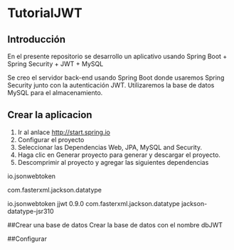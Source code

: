 # TutorialJWT
## Introducción
En el presente repositorio se desarrollo un aplicativo usando 
Spring Boot + Spring Security + JWT + MySQL

Se creo el servidor back-end usando Spring Boot donde usaremos Spring Security junto con la autenticación JWT. Utilizaremos la base de datos MySQL para el almacenamiento.

## Crear la aplicacion
1. Ir al anlace  http://start.spring.io
2. Configurar el proyecto
3. Seleccionar las Dependencias Web, JPA, MySQL and Security.
4. Haga clic en Generar proyecto para generar y descargar el proyecto.
5. Descomprimir al proyecto y agregar las siguientes dependencias

io.jsonwebtoken

com.fasterxml.jackson.datatype


<!-- For Working with Json Web Tokens (JWT) -->
<dependency>
    <groupId>io.jsonwebtoken</groupId>
    <artifactId>jjwt</artifactId>
    <version>0.9.0</version>
</dependency>

<!-- For Java 8 Date/Time Support -->
<dependency>
    <groupId>com.fasterxml.jackson.datatype</groupId>
    <artifactId>jackson-datatype-jsr310</artifactId>
</dependency>

##Crear una base de datos 
Crear la base de datos con el nombre dbJWT

##Configurar 
